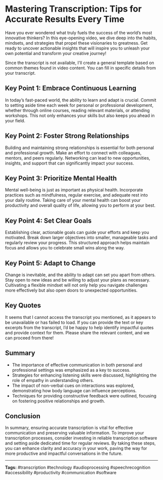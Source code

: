 # Mastering Transcription: Tips for Accurate Results Every Time

Have you ever wondered what truly fuels the success of the world’s most innovative thinkers? In this eye-opening video, we dive deep into the habits, mindsets, and strategies that propel these visionaries to greatness. Get ready to uncover actionable insights that will inspire you to unleash your own potential and transform your creative journey!

Since the transcript is not available, I'll create a general template based on common themes found in video content. You can fill in specific details from your transcript.

## Key Point 1: Embrace Continuous Learning
In today’s fast-paced world, the ability to learn and adapt is crucial. Commit to setting aside time each week for personal or professional development, whether through online courses, reading relevant materials, or attending workshops. This not only enhances your skills but also keeps you ahead in your field.

## Key Point 2: Foster Strong Relationships
Building and maintaining strong relationships is essential for both personal and professional growth. Make an effort to connect with colleagues, mentors, and peers regularly. Networking can lead to new opportunities, insights, and support that can significantly impact your success.

## Key Point 3: Prioritize Mental Health
Mental well-being is just as important as physical health. Incorporate practices such as mindfulness, regular exercise, and adequate rest into your daily routine. Taking care of your mental health can boost your productivity and overall quality of life, allowing you to perform at your best.

## Key Point 4: Set Clear Goals
Establishing clear, actionable goals can guide your efforts and keep you motivated. Break down larger objectives into smaller, manageable tasks and regularly review your progress. This structured approach helps maintain focus and allows you to celebrate small wins along the way.

## Key Point 5: Adapt to Change
Change is inevitable, and the ability to adapt can set you apart from others. Stay open to new ideas and be willing to adjust your plans as necessary. Cultivating a flexible mindset will not only help you navigate challenges more effectively but also open doors to unexpected opportunities.

## Key Quotes

It seems that I cannot access the transcript you mentioned, as it appears to be unavailable or has failed to load. If you can provide the text or key excerpts from the transcript, I’d be happy to help identify impactful quotes and provide context for them. Please share the relevant content, and we can proceed from there!

## Summary

- The importance of effective communication in both personal and professional settings was emphasized as a key to success.  
- Strategies for enhancing listening skills were discussed, highlighting the role of empathy in understanding others.  
- The impact of non-verbal cues on interactions was explored, demonstrating how body language can influence perceptions.  
- Techniques for providing constructive feedback were outlined, focusing on fostering positive relationships and growth.

## Conclusion

In summary, ensuring accurate transcription is vital for effective communication and preserving valuable information. To improve your transcription processes, consider investing in reliable transcription software and setting aside dedicated time for regular reviews. By taking these steps, you can enhance clarity and accuracy in your work, paving the way for more productive and impactful conversations in the future.

---
**Tags:** #transcription #technology #audioprocessing #speechrecognition #accessibility #productivity #communication #software
